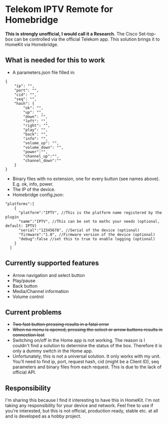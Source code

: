 # Telekom IPTV Remote for Homebridge
**This is strongly unofficial, I would call it a Research.**
The Cisco Set-top-box can be controlled via the official Telekom app. This solution brings it to HomeKit via Homebridge.
## What is needed for this to work
 - A parameters.json file filled in:
```
{
    "ip": "",
    "port": "",
    "cid": "",
    "seq": "",
    "hash": {
        "ok": "",
        "up": "",
        "down": "",
        "left": "",
        "right": "",
        "play": "",
        "back": "",
        "info": "",
        "volume_up": "",
        "volume_down": "",
        "power":"",
        "channel_up":"",
        "channel_down":""
    }
}
```
 - Binary files with no extension, one for every button (see names above). E.g. ok, info, power.
 - The IP of the device.
 - Homebridge config.json:
```
"platforms":[
    {
      "platform":"IPTV", //This is the platform name registered by the plugin
      "name":"IPTV", //This can be set to mathc your needs (optional, default: IPTV)
      "serial":"12345678", //Serial of the device (optional)
      "firmware":"1.0", //Firmware version of the device (optional)
      "debug":false //set this to true to enable logging (optional)
    }
  ]
```

## Currently supported features
 - Arrow navigation and select button
 - Play/pause
 - Back button
 - Media/Channel information
 - Volume control
## Current problems
 - ~~Two fast button pressing results in a fatal error~~
 - ~~When no menu is opened, pressing the select or arrow buttons results in connection lost~~
 - Switching on/off in the Home app is not working. The reason is I couldn't find a solution to determine the status of the box. Therefore it is only a dummy switch in the Home app.
 - Unfortunately, this is not a universal solution. It only works with my unit. You'll need to find ip, port, request hash, cid (might be a Client ID), seq parameters and binary files from each request. This is due to the lack of official API.
## Responsibility
I'm sharing this because I find it interesting to have this in HomeKit. I'm not taking any responsibility for your device and network. Feel free to use if you're interested, but this is not official, production ready, stable etc. at all and is developed as a hobby project.
